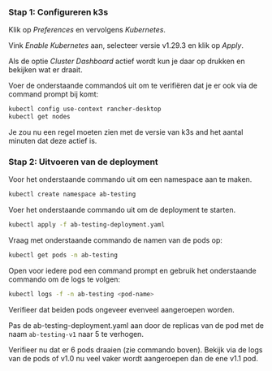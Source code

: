 ### Stap 1: Configureren k3s
Klik op _Preferences_ en vervolgens _Kubernetes_.

Vink _Enable Kubernetes_ aan, selecteer versie v1.29.3 en klik op _Apply_.

Als de optie _Cluster Dashboard_ actief wordt kun je daar op drukken en bekijken wat er draait.

Voer de onderstaande commandoś uit om te verifiëren dat je er ook via de command prompt bij komt:

```bash
kubectl config use-context rancher-desktop
kubectl get nodes
```
Je zou nu een regel moeten zien met de versie van k3s and het aantal minuten dat deze actief is.

### Stap 2: Uitvoeren van de deployment
Voor het onderstaande commando uit om een namespace aan te maken.

```bash
kubectl create namespace ab-testing
````

Voer het onderstaande commando uit om de deployment te starten.

```bash
kubectl apply -f ab-testing-deployment.yaml
```

Vraag met onderstaande commando de namen van de pods op:

```bash
kubectl get pods -n ab-testing
``` 
Open voor iedere pod een command prompt en gebruik het onderstaande commando om de logs te volgen:

```bash
kubectl logs -f -n ab-testing <pod-name>
```

Verifieer dat beiden pods ongeveer evenveel aangeroepen worden.

Pas de ab-testing-deployment.yaml aan door de replicas van de pod met de naam `ab-testing-v1` naar 5 te verhogen.

Verifieer nu dat er 6 pods draaien (zie commando boven). Bekijk via de logs van de pods of v1.0 nu veel vaker wordt aangeroepen dan de ene v1.1 pod.